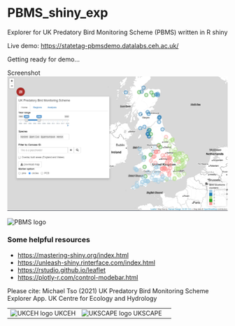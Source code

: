 # PBMS_shiny_exp
Explorer for UK Predatory Bird Monitoring Scheme (PBMS) written in R shiny

Live demo: https://statetag-pbmsdemo.datalabs.ceh.ac.uk/

Getting ready for demo...



Screenshot
![App screenshot](screenshot.PNG)

![PBMS logo](https://www.ceh.ac.uk/sites/default/files/pbms-logo-primary.jpg)


### Some helpful resources
- https://mastering-shiny.org/index.html
- https://unleash-shiny.rinterface.com/index.html
- https://rstudio.github.io/leaflet
- https://plotly-r.com/control-modebar.html

Please cite:
Michael Tso (2021) UK Predatory Bird Monitoring Scheme Explorer App. UK Centre for Ecology and Hydrology


| | | |
|:-------------------------:|:-------------------------:|:-------------------------:|
|<img width="1604" alt="UKCEH logo" src="https://brandroom.ceh.ac.uk/sites/default/files/images/theme/UKCEH-Logo_Long_Pos_RGB_720x170.png">  UKCEH |  <img width="1604" alt="UKSCAPE logo" src="https://uk-scape.ceh.ac.uk/sites/default/files/images/theme/UK_SCAPE_Logo_Positive_0.png"> UKSCAPE|<img width="1604" alt="" src="">|
